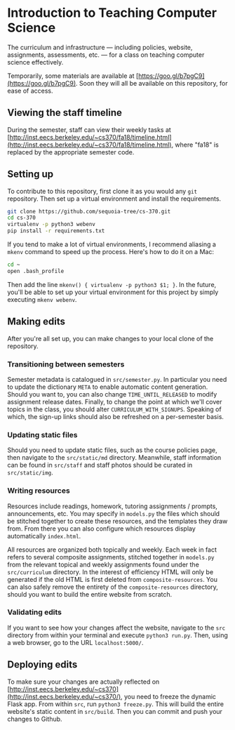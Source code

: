 # Introduction to Teaching Computer Science

The curriculum and infrastructure — including policies, website, assignments, assessments, etc. — for a class on teaching computer science effectively.

Temporarily, some materials are available at [https://goo.gl/b7pgC9](https://goo.gl/b7pgC9). Soon they will all be available on this repository, for ease of access.

## Viewing the staff timeline

During the semester, staff can view their weekly tasks at [http://inst.eecs.berkeley.edu/~cs370/fa18/timeline.html](http://inst.eecs.berkeley.edu/~cs370/fa18/timeline.html), where "fa18" is replaced by the appropriate semester code.

## Setting up

To contribute to this repository, first clone it as you would any `git` repository. Then set up a virtual environment and install the requirements.

```bash
git clone https://github.com/sequoia-tree/cs-370.git
cd cs-370
virtualenv -p python3 webenv
pip install -r requirements.txt
```

If you tend to make a lot of virtual environments, I recommend aliasing a `mkenv` command to speed up the process. Here's how to do it on a Mac:

```bash
cd ~
open .bash_profile
```

Then add the line `mkenv() { virtualenv -p python3 $1; }`. In the future, you'll be able to set up your virtual environment for this project by simply executing `mkenv webenv`.

## Making edits

After you're all set up, you can make changes to your local clone of the repository.

### Transitioning between semesters

Semester metadata is catalogued in `src/semester.py`. In particular you need to update the dictionary `META` to enable automatic content generation. Should you want to, you can also change `TIME_UNTIL_RELEASED` to modify assignment release dates. Finally, to change the point at which we'll cover topics in the class, you should alter `CURRICULUM_WITH_SIGNUPS`. Speaking of which, the sign-up links should also be refreshed on a per-semester basis.

### Updating static files

Should you need to update static files, such as the course policies page, then navigate to the `src/static/md` directory. Meanwhile, staff information can be found in `src/staff` and staff photos should be curated in `src/static/img`.

### Writing resources

Resources include readings, homework, tutoring assignments / prompts, announcements, etc. You may specify in `models.py` the files which should be stitched together to create these resources, and the templates they draw from. From there you can also configure which resources display automatically `index.html`.

All resources are organized both topically and weekly. Each week in fact refers to several composite assignments, stitched together in `models.py` from the relevant topical and weekly assignments found under the `src/curriculum` directory. In the interest of efficiency HTML will only be generated if the old HTML is first deleted from `composite-resources`. You can also safely remove the entirety of the `composite-resources` directory, should you want to build the entire website from scratch.

### Validating edits

If you want to see how your changes affect the website, navigate to the `src` directory from within your terminal and execute `python3 run.py`. Then, using a web browser, go to the URL `localhost:5000/`.

## Deploying edits

To make sure your changes are actually reflected on [http://inst.eecs.berkeley.edu/~cs370](http://inst.eecs.berkeley.edu/~cs370/), you need to freeze the dynamic Flask app. From within `src`, run `python3 freeze.py`. This will build the entire website's static content in `src/build`. Then you can commit and push your changes to Github.
